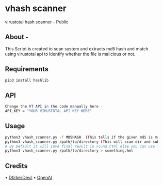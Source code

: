 # vhash scanner
virustotal hash scanner - Public 

## About -
This Script is created to scan system and extracts md5 hash and match using virustotal api to identify whether the file is malicious or not.

## Requirements 
```bash
pip3 install hashlib
```

## API
```bash
Change the VT API in the code manually here -
API_KEY = "YOUR VIRUSTOTAL API KEY HERE"
```
## Usage  
```bash
python3 vhash_scanner.py -f MD5HASH  (This tells if the given md5 is malicious or not) 
python3 vhash_scanner.py /path/to/directory (This will scan dir and subdir and extract their MD5 hash values)
# By Default it will save final result in Found.html else you can use > to save into the html file that you like
python3 vhash_scanner.py /path/to/directory > something.hml
```

## Credits
• [D0rkerDevil](https://twitter.com/D0rkerDevil)
• [OpenAI](https://twitter.com/OpenAI)
